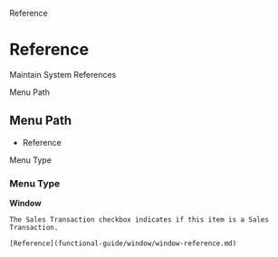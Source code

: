 
Reference
# Reference


Maintain System References

Menu Path
## Menu Path



- Reference

Menu Type
### Menu Type

**Window**

```
The Sales Transaction checkbox indicates if this item is a Sales Transaction.
```

```
[Reference](functional-guide/window/window-reference.md)
```